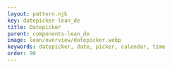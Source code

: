```yaml
---
layout: pattern.njk
key: datepicker-lean_de
title: Datepicker
parent: components-lean_de
image: lean/overview/datepicker.webp
keywords: datepicker, date, picker, calendar, time
order: 90
---
```

